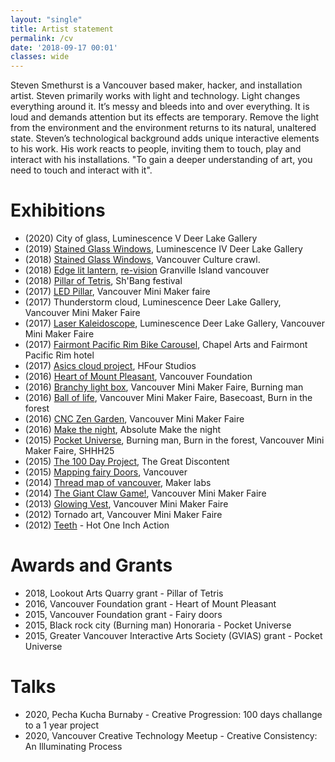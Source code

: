 ```yaml
---
layout: "single"
title: Artist statement
permalink: /cv
date: '2018-09-17 00:01'
classes: wide
---
```


Steven Smethurst is a Vancouver based maker, hacker, and installation artist. Steven primarily works with light and technology. Light changes everything around it. It’s messy and bleeds into and over everything. It is loud and demands attention but its effects are temporary. Remove the light from the environment and the environment returns to its natural, unaltered state. Steven’s technological background adds unique interactive elements to his work. His work reacts to people, inviting them to touch, play and interact with his installations. "To gain a deeper understanding of art, you need to touch and interact with it". 

# Exhibitions 

- (2020) City of glass, Luminescence V Deer Lake Gallery
- (2019) [Stained Glass Windows](/projects/2018-stained-glass-window), Luminescence IV Deer Lake Gallery
- (2018) [Stained Glass Windows](/projects/2018-stained-glass-window), Vancouver Culture crawl. 
- (2018) [Edge lit lantern](https://www.instagram.com/p/Bmu26HDF9Uf/?taken-by=funvill), [re-vision](https://www.revision-theartofrecycling.com/) Granville Island vancouver 
- (2018) [Pillar of Tetris](/projects/2017-led-pillar), Sh'Bang festival  
- (2017) [LED Pillar](/projects/2017-led-pillar), Vancouver Mini Maker faire
- (2017) Thunderstorm cloud, Luminescence Deer Lake Gallery, Vancouver Mini Maker Faire 
- (2017) [Laser Kaleidoscope](/projects/2017-laser-kaleidoscope), Luminescence Deer Lake Gallery, Vancouver Mini Maker Faire 
- (2017) [Fairmont Pacific Rim Bike Carousel](/projects/2017-bike-carousel),  Chapel Arts and  Fairmont Pacific Rim hotel  
- (2017) [Asics cloud project](/projects/2017-asics-color-changing-cloud-project), HFour Studios  
- (2016) [Heart of Mount Pleasant](/projects/2016-heart-of-mount-pleasant), Vancouver Foundation  
- (2016) [Branchy light box](/projects/2016-branchy-light-box), Vancouver Mini Maker Faire, Burning man 
- (2016) [Ball of life](/projects/2016-ball-of-life), Vancouver Mini Maker Faire, Basecoast, Burn in the forest 
- (2016) [CNC Zen Garden](/projects/2016-CNCZenGarden), Vancouver Mini Maker Faire 
- (2016) [Make the night](https://www.instagram.com/p/BF0HL2Tg5Xi/?taken-by=funvill), Absolute Make the night
- (2015) [Pocket Universe](/projects/2015-pocketuniverse), Burning man, Burn in the forest, Vancouver Mini Maker Faire, SHHH25
- (2015) [The 100 Day Project](/projects/2015-The100DayProject), The Great Discontent 
- (2015) [Mapping fairy Doors](https://github.com/funvill/FairyDoors), Vancouver
- (2014) [Thread map of vancouver](/projects/2014-threadmapofvancouver), Maker labs 
- (2014) [The Giant Claw Game!](/projects/2014-thegiantclawgame), Vancouver Mini Maker Faire 
- (2013) [Glowing Vest](https://github.com/funvill/LEDVest), Vancouver Mini Maker Faire 
- (2012) Tornado art, Vancouver Mini Maker Faire 
- (2012) [Teeth](http://hotoneinchaction.com/steven-smethurst-2012) - Hot One Inch Action 

# Awards and Grants

- 2018, Lookout Arts Quarry grant - Pillar of Tetris
- 2016, Vancouver Foundation grant - Heart of Mount Pleasant
- 2015, Vancouver Foundation grant - Fairy doors  
- 2015, Black rock city (Burning man) Honoraria - Pocket Universe
- 2015, Greater Vancouver Interactive Arts Society (GVIAS) grant - Pocket Universe

# Talks 

- 2020, Pecha Kucha Burnaby - Creative Progression: 100 days challange to a 1 year project
- 2020, Vancouver Creative Technology Meetup - Creative Consistency: An Illuminating Process

